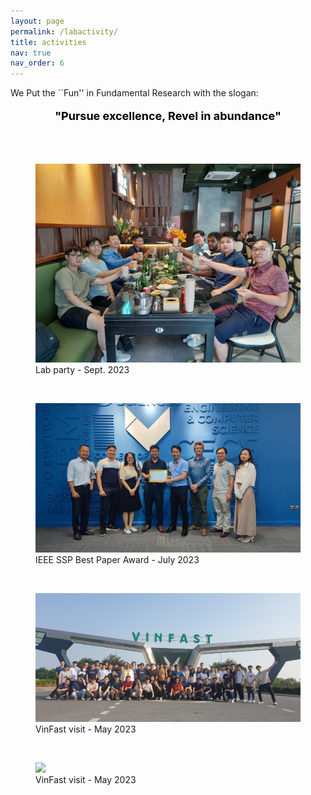 ```yaml
---
layout: page
permalink: /labactivity/
title: activities
nav: true
nav_order: 6
---
```




We Put the ``Fun'' in Fundamental Research with the slogan:
<p style="text-align: center; color: black; font-size:18px;font-weight:bold">"Pursue excellence, Revel in abundance" </p> 

<div id="v-space">
<br>
<br>
<figure>
  <img src="/assets/img/ICC_party9Sep23.jpg" width="500" />
  <figcaption>Lab party - Sept. 2023</figcaption>
</figure>

<div id="v-space">
<br>
<figure>
  <img src="/assets/img/SSPBPA_2023.png" width="500" />
  <figcaption>IEEE SSP Best Paper Award - July 2023</figcaption>
</figure>

<div id="v-space">
<br>
<figure>
  <img src="/assets/img/VFVisit2023.png" width="500" />
  <figcaption>VinFast visit   - May 2023</figcaption>
</figure>


<div id="v-space">
<br>
<figure>
  <img src="/assets/img/Vi" width="500" />
  <figcaption>VinFast visit   - May 2023</figcaption>
</figure>

